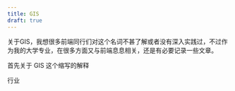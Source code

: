 ```yaml
---
title: GIS
draft: true
---
```


关于GIS，我想很多前端同行们对这个名词不甚了解或者没有深入实践过，不过作为我的大学专业，在很多方面又与前端息息相关，还是有必要记录一些文章。

首先关于 GIS 这个缩写的解释

行业
